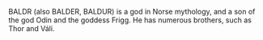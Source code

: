 BALDR (also BALDER, BALDUR) is a god in Norse mythology, and a son of the god Odin and the goddess Frigg. He has numerous brothers, such as Thor and Váli.
